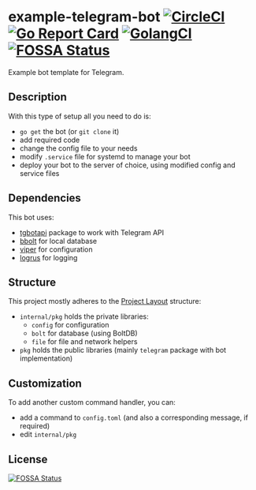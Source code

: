 # example-telegram-bot [![CircleCI](https://circleci.com/gh/nezorflame/example-telegram-bot/tree/master.svg?style=svg)](https://circleci.com/gh/nezorflame/example-telegram-bot/tree/master) [![Go Report Card](https://goreportcard.com/badge/github.com/nezorflame/example-telegram-bot)](https://goreportcard.com/report/github.com/nezorflame/example-telegram-bot) [![GolangCI](https://golangci.com/badges/github.com/nezorflame/example-telegram-bot.svg)](https://golangci.com/r/github.com/nezorflame/example-telegram-bot) [![FOSSA Status](https://app.fossa.io/api/projects/git%2Bgithub.com%2Fnezorflame%2Fexample-telegram-bot.svg?type=shield)](https://app.fossa.io/projects/git%2Bgithub.com%2Fnezorflame%2Fexample-telegram-bot?ref=badge_shield)

Example bot template for Telegram.

## Description

With this type of setup all you need to do is:

- `go get` the bot (or `git clone` it)
- add required code
- change the config file to your needs
- modify `.service` file for systemd to manage your bot
- deploy your bot to the server of choice, using modified config and service files

## Dependencies

This bot uses:

- [tgbotapi](github.com/go-telegram-bot-api/telegram-bot-api) package to work with Telegram API
- [bbolt](go.etcd.io/bbolt) for local database
- [viper](github.com/spf13/viper) for configuration
- [logrus](github.com/sirupsen/logrus) for logging

## Structure

This project mostly adheres to the [Project Layout](https://github.com/golang-standards/project-layout) structure:

- `internal/pkg` holds the private libraries:
  - `config` for configuration
  - `bolt` for database (using BoltDB)
  - `file` for file and network helpers
- `pkg` holds the public libraries (mainly `telegram` package with bot implementation)

## Customization

To add another custom command handler, you can:

- add a command to `config.toml` (and also a corresponding message, if required)
- edit `internal/pkg`

## License

[![FOSSA Status](https://app.fossa.io/api/projects/git%2Bgithub.com%2Fnezorflame%2Fexample-telegram-bot.svg?type=large)](https://app.fossa.io/projects/git%2Bgithub.com%2Fnezorflame%2Fexample-telegram-bot?ref=badge_large)
